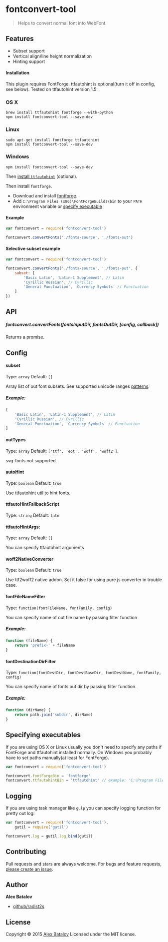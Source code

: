 # fontconvert-tool

> Helps to convert normal font into WebFont.

## Features
* Subset support
* Vertical align/line height normalization
* Hinting support

#### Installation

This plugin requires FontForge.
ttfautohint is optional(turn it off in config, see below). Tested on ttfautohint version 1.5.

### OS X

```
brew install ttfautohint fontforge --with-python
npm install fontconvert-tool --save-dev
```

### Linux
```
sudo apt-get install fontforge ttfautohint
npm install fontconvert-tool --save-dev
```

### Windows

```
npm install fontconvert-tool --save-dev
```

Then [install `ttfautohint`](http://www.freetype.org/ttfautohint/#download) (optional).

Then install `fontforge`.
* Download and install [fontforge](http://fontforge.github.io/en-US/downloads/windows/).
* Add `C:\Program Files (x86)\FontForgeBuilds\bin` to your `PATH` environment variable or [specify executable](#specifying-executables)


#### Example

```javascript
var fontconvert = require('fontconvert-tool')

fontconvert.convertFonts('./fonts-source', './fonts-out')
```


#### Selective subset example

```javascript
var fontconvert = require('fontconvert-tool')

fontconvert.convertFonts('./fonts-source', './fonts-out', {
    subset: [
        'Basic Latin', 'Latin-1 Supplement', // Latin
        'Cyrillic Russian', // Cyrillic
        'General Punctuation', 'Currency Symbols' // Punctuation
    ]
})
```

## API

##### fontconvert.convertFonts(fontsInputDir, fontsOutDir, [config, callback])

Returns a promise.

## Config

#### subset

Type: `array`
Default: `[]`

Array list of out font subsets.
See supported unicode ranges [patterns](https://github.com/radist2s/fontconvert-tool/blob/master/lib/font-utils/lib/unicode-ranges.js).
##### Example:
```javascript
[
    'Basic Latin', 'Latin-1 Supplement', // Latin
    'Cyrillic Russian', // Cyrillic
    'General Punctuation', 'Currency Symbols' // Punctuation
]
```

#### outTypes

Type: `array`
Default: `['ttf', 'eot', 'woff', 'woff2']`.

svg-fonts not supported.

#### autoHint

Type: `boolean`
Default: `true`

Use ttfautohint util to hint fonts.

#### ttfautoHintFallbackScript

Type: `string`
Default: `latn`

#### ttfautoHintArgs:

Type: `array`
Default: `[]`

You can specify ttfautohint arguments


#### woff2NativeConverter

Type: `boolean`
Default: `true`

Use ttf2woff2 native addon. Set it false for using pure js converter in trouble case.

#### fontFileNameFilter

Type: `function(fontFileName, fontFamily, config)`

You can specify name of out file name by passing filter function

##### Example:

```javascript
function (fileName) {
    return 'prefix-' + fileName
}
```

#### fontDestinationDirFilter

Type: `function(fontDestDir, fontDestBaseDir, fontDestName, fontFamily, config)`

You can specify name of fonts out dir by passing filter function.

##### Example:

```javascript
function (dirName) {
    return path.join('subdir', dirName)
}
```

## Specifying executables

If you are using OS X or Linux usually you don't need to specify any paths if FontForge and ttfautohint installed normally.
On Windows you probably have to set paths manually(at least for FontForge).

```javascript
var fontconvert = require('fontconvert-tool')

fontconvert.fontForgeBin = 'fontforge'
fontconvert.ttfautohintBin = 'ttfautohint' // example: 'C:\Program Files (x86)\FontForgeBuilds\bin\fontforge.exe' 
```

## Logging

If you are using task manager like `gulp` you can specify logging function for pretty out log:

```javascript
var fontconvert = require('fontconvert-tool'),
    gutil = require('gutil')

fontconvert.log = gutil.log.bind(gutil)
```


## Contributing
Pull requests and stars are always welcome. For bugs and feature requests, [please create an issue](https://github.com/radist2s/fontconvert-tool/issues).

## Author

**Alex Batalov**

+ [github/radist2s](https://github.com/radist2s)

## License
Copyright © 2015 [Alex Batalov](http://tagart.ru)
Licensed under the MIT license.